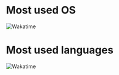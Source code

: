 <!--START_SECTION:badges-->
<!--END_SECTION:badges-->

# Most used OS
![Wakatime](https://wakatime.com/share/@018bb57a-4cdc-4af2-9c62-13e7e280fbe7/e77f279c-2c4d-4e57-b27d-f33d6745cf8e.svg)

# Most used languages
![Wakatime](https://wakatime.com/share/@018bb57a-4cdc-4af2-9c62-13e7e280fbe7/34e65f19-d7ff-4010-9050-c721a0fdcbc9.svg)
